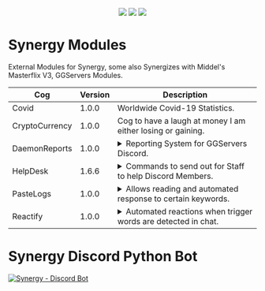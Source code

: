 <p align="center">
<a href="https://github.com/Rapptz/discord.py"><img src="https://img.shields.io/static/v1?label=Discord&message=py&color=blue&style=flat&logo=discord"></a>
<img src="https://img.shields.io/badge/code%20style-black-000000.svg">
<a href="https://www.python.org/"><img src="https://img.shields.io/static/v1?label=Python&message=3.8.7&color=blue&style=flat&logo=python"></a>
</p>

# Synergy Modules

External Modules for Synergy, some also Synergizes with Middel's Masterflix V3, GGServers Modules.

| Cog | Version | Description |
| --- | ------- | ----------- |
| Covid | 1.0.0 | Worldwide Covid-19 Statistics. |
| CryptoCurrency | 1.0.0 | Cog to have a laugh at money I am either losing or gaining. |
| DaemonReports | 1.0.0 | <details><summary>Reporting System for GGServers Discord.</summary>Reactions to a specified message allows users to generate a report which can be managed easily by Staff.</details> |
| HelpDesk | 1.6.6 | <details><summary>Commands to send out for Staff to help Discord Members.</summary>Helps especially for larger servers with a larger member base. Pagination included for ease of access and as many pages as you like.</details> |
| PasteLogs | 1.0.0 | <details><summary>Allows reading and automated response to certain keywords.</summary>Meant to work in any case of Staff members not being online to render assistance to those seeking it. Still very much a WIP.</details> |
| Reactify | 1.0.0 | <details><summary>Automated reactions when trigger words are detected in chat.</summary>Useful in sync with reaction roles cogs.</details> |

# Synergy Discord Python Bot

<a href="https://gitlab.com/calebtaybw/Synergy"><img src="https://www.scooxer.com/wp-content/uploads/2019/03/Slogo_Nur-Logo.jpg" alt="Synergy - Discord Bot"></a>
